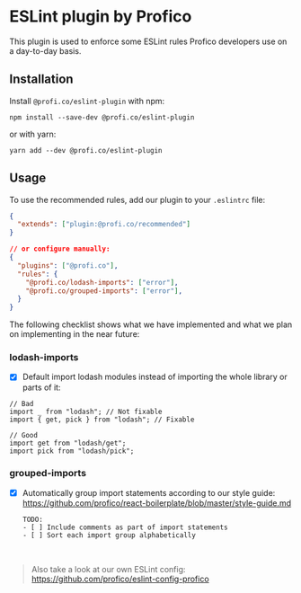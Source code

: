# ESLint plugin by Profico

This plugin is used to enforce some ESLint rules Profico developers use on a day-to-day basis.

## Installation

Install `@profi.co/eslint-plugin` with npm:

```
npm install --save-dev @profi.co/eslint-plugin
```

or with yarn:

```
yarn add --dev @profi.co/eslint-plugin
```

## Usage

To use the recommended rules, add our plugin to your `.eslintrc` file:

```json
{
  "extends": ["plugin:@profi.co/recommended"]
}

// or configure manually:
{
  "plugins": ["@profi.co"],
  "rules": {
    "@profi.co/lodash-imports": ["error"],
    "@profi.co/grouped-imports": ["error"],
  }
}
```

The following checklist shows what we have implemented and what we plan on implementing in the near future:

### <a name="lodash-imports">lodash-imports</a>

- [x] Default import lodash modules instead of importing the whole library or parts of it:

```tsx
// Bad
import _ from "lodash"; // Not fixable
import { get, pick } from "lodash"; // Fixable

// Good
import get from "lodash/get";
import pick from "lodash/pick";
```

### <a name="grouped-imports">grouped-imports</a>

- [x] Automatically group import statements according to our style guide:
      https://github.com/profico/react-boilerplate/blob/master/style-guide.md

      TODO:
      - [ ] Include comments as part of import statements
      - [ ] Sort each import group alphabetically

<br />
      
> Also take a look at our own ESLint config: https://github.com/profico/eslint-config-profico
